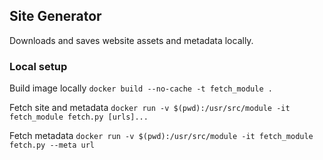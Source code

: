 ## Site Generator
Downloads and saves website assets and metadata locally.
### Local setup

Build image locally
`docker build --no-cache -t fetch_module .`

Fetch site and metadata
`docker run -v $(pwd):/usr/src/module -it fetch_module fetch.py [urls]...`

Fetch metadata
`docker run -v $(pwd):/usr/src/module -it fetch_module fetch.py --meta url`
